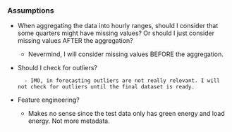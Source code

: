 ### Assumptions

- When aggregating the data into hourly ranges, should I consider that some quarters might have missing values? Or should I just consider missing values AFTER the aggregation?

    - Nevermind, I will consider missing values BEFORE the aggregation.

- Should I check for outliers?
    
        - IMO, in forecasting outliers are not really relevant. I will not check for outliers until the final dataset is ready.

- Feature engineering?

    - Makes no sense since the test data only has green energy and load energy. Not more metadata.
